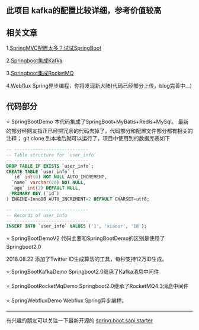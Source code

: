 ## 此项目 kafka的配置比较详细，参考价值较高


## 相关文章

1.[SpringMVC配置太多？试试SpringBoot](https://xiaour.github.io/2018/05/02/The_SpringMVC_configuration_is_too_much_Try_SpringBoot/)

2.[Springboot集成Kafka](https://xiaour.github.io/2018/05/23/Springboot_integrated_Kafka/)

3.[Springboot集成RocketMQ](https://xiaour.github.io/2018/08/16/SpringbootRocketMQ/)

4.Webflux Spring异步编程，你将发现新大陆(代码已经部分上传，blog完善中...)

## 代码部分

⭐️ SpringBootDemo
本代码集成了SpringBoot+MyBatis+Redis+MySql。
最新的部分经网友指正已经把冗余的代码去掉了，代码部分和配置文件部分都有相关的注释；
git clone 到本地后就可以运行了，项目中使用到的数据库表如下

```sql
-- ----------------------------
-- Table structure for `user_info`
-- ----------------------------
DROP TABLE IF EXISTS `user_info`;
CREATE TABLE `user_info` (
  `id` int(8) NOT NULL AUTO_INCREMENT,
  `name` varchar(20) NOT NULL,
  `age` int(2) DEFAULT NULL,
  PRIMARY KEY (`id`)
) ENGINE=InnoDB AUTO_INCREMENT=2 DEFAULT CHARSET=utf8;

-- ----------------------------
-- Records of user_info
-- ----------------------------
INSERT INTO `user_info` VALUES ('1', 'xiaour', '18');
```

⭐️ SpringBootDemoV2
代码主要和SpringBootDemo的区别是使用了Springboot2.0

2018.08.22 添加了Twitter ID生成算法的工具，每秒支持12万ID生成。

⭐️ SpringBootKafkaDemo
Springboot2.0继承了Kafka消息中间件

⭐️ SpringBootRocketMqDemo
Springboot2.0继承了RocketMQ4.3消息中间件

⭐️ SpringWebfluxDemo
Webflux Spring异步编程。


---------------------------------
有兴趣的朋友可以关注一下最新开源的
[spring.boot.sapi.starter](https://github.com/xiaour/spring.boot.sapi.starter)


